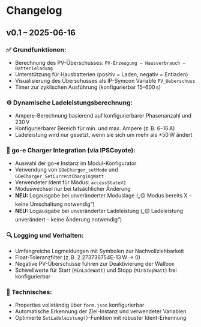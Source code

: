 # Changelog

## v0.1 – 2025-06-16

### ✅ Grundfunktionen:
- Berechnung des PV-Überschusses: `PV-Erzeugung – Hausverbrauch – Batterieladung`
- Unterstützung für Hausbatterien (positiv = Laden, negativ = Entladen)
- Visualisierung des Überschusses als IP-Symcon Variable `PV_Ueberschuss`
- Timer zur zyklischen Ausführung (konfigurierbar 15–600 s)

### ⚙️ Dynamische Ladeleistungsberechnung:
- Ampere-Berechnung basierend auf konfigurierbarer Phasenanzahl und 230 V
- Konfigurierbarer Bereich für min. und max. Ampere (z. B. 6–16 A)
- Ladeleistung wird nur gesetzt, wenn sie sich um mehr als ±50 W ändert

### 🔌 go-e Charger Integration (via IPSCoyote):
- Auswahl der go-e Instanz im Modul-Konfigurator
- Verwendung von `GOeCharger_setMode` und `GOeCharger_SetCurrentChargingWatt`
- Verwendeter Ident für Modus: `accessStateV2`
- Moduswechsel nur bei tatsächlicher Änderung
- **NEU:** Logausgabe bei unveränderter Moduslage („🟡 Modus bereits X – keine Umschaltung notwendig“)
- **NEU:** Logausgabe bei unveränderter Ladeleistung („🟡 Ladeleistung unverändert – keine Änderung notwendig“)

### 🔍 Logging und Verhalten:
- Umfangreiche Logmeldungen mit Symbolen zur Nachvollziehbarkeit
- Float-Toleranzfilter (z. B. 2.273736754E-13 W → 0)
- Negative PV-Überschüsse führen zur Deaktivierung der Wallbox
- Schwellwerte für Start (`MinLadeWatt`) und Stopp (`MinStopWatt`) frei konfigurierbar

### 🧱 Technisches:
- Properties vollständig über `form.json` konfigurierbar
- Automatische Erkennung der Ziel-Instanz und verwendeter Variablen
- Optimierte `SetLadeleistung()`-Funktion mit robuster Ident-Erkennung

